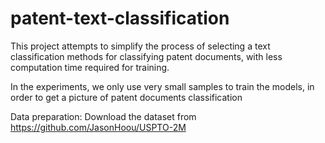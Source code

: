 # patent-text-classification



This project attempts to simplify the process of selecting a text classification methods for classifying patent documents, with less computation time required for training.

In the experiments, we only use very small samples to train the models, in order to get a picture of patent documents classification


Data preparation:
Download the dataset from https://github.com/JasonHoou/USPTO-2M
